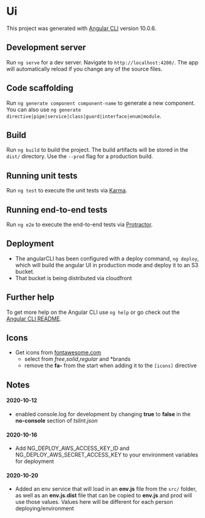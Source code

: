# Ui

This project was generated with [Angular CLI](https://github.com/angular/angular-cli) version 10.0.6.

## Development server

Run `ng serve` for a dev server. Navigate to `http://localhost:4200/`. The app will automatically reload if you change any of the source files.

## Code scaffolding

Run `ng generate component component-name` to generate a new component. You can also use `ng generate directive|pipe|service|class|guard|interface|enum|module`.

## Build

Run `ng build` to build the project. The build artifacts will be stored in the `dist/` directory. Use the `--prod` flag for a production build.

## Running unit tests

Run `ng test` to execute the unit tests via [Karma](https://karma-runner.github.io).

## Running end-to-end tests

Run `ng e2e` to execute the end-to-end tests via [Protractor](http://www.protractortest.org/).

## Deployment
* The angularCLI has been configured with a deploy command, `ng deploy`, which will build the angular UI in production mode and deploy it to an S3 bucket.
* That bucket is being distributed via cloudfront

## Further help

To get more help on the Angular CLI use `ng help` or go check out the [Angular CLI README](https://github.com/angular/angular-cli/blob/master/README.md).

## Icons
* Get icons from [fontawesome.com](https://fontawesome.com/icons)
  * select from *free*,*solid*,*regular* and *brands
  * remove the **fa-** from the start when adding it to the `[icons]` directive

## Notes
#### 2020-10-12
* enabled console.log for development by changing **true** to **false** in the **no-console** section of *tslint.json*

#### 2020-10-16
* Add NG_DEPLOY_AWS_ACCESS_KEY_ID and NG_DEPLOY_AWS_SECRET_ACCESS_KEY to your environment variables for deployment

#### 2020-10-20
* Added an env service that will load in an **env.js** file from the `src/` folder, as well as an **env.js.dist** file 
that can be copied to **env.js** and prod will use those values. Values here will be different for each person deploying/environment  
